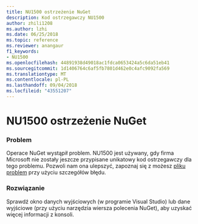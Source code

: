 ```yaml
---
title: NU1500 ostrzeżenie NuGet
description: Kod ostrzegawczy NU1500
author: zhili1208
ms.author: lzhi
ms.date: 06/25/2018
ms.topic: reference
ms.reviewer: anangaur
f1_keywords:
- NU1500
ms.openlocfilehash: 44891938d49018ac1fdca0653424a5c6da51eb41
ms.sourcegitcommit: 1d1406764c6af5fb7801d462e0c4afc9092fa569
ms.translationtype: MT
ms.contentlocale: pl-PL
ms.lasthandoff: 09/04/2018
ms.locfileid: "43551207"
---
```

# <a name="nuget-warning-nu1500"></a>NU1500 ostrzeżenie NuGet

### <a name="issue"></a>Problem
Operace NuGet wystąpił problem. NU1500 jest używany, gdy firma Microsoft nie zostały jeszcze przypisane unikatowy kod ostrzegawczy dla tego problemu. Pozwoli nam ona ulepszyć, zapoznaj się z możesz [pliku problem](https://github.com/nuget/home/issues) przy użyciu szczegółów błędu.

### <a name="solution"></a>Rozwiązanie
Sprawdź okno danych wyjściowych (w programie Visual Studio) lub dane wyjściowe (przy użyciu narzędzia wiersza polecenia NuGet), aby uzyskać więcej informacji z konsoli.